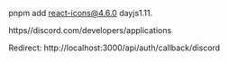 pnpm add react-icons@4.6.0 dayjs1.11.

https//discord.com/developers/applications

Redirect: http://localhost:3000/api/auth/callback/discord